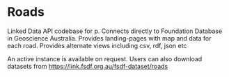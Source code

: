 # Roads
Linked Data API codebase for p. Connects directly to Foundation Database in Geoscience Australia. Provides landing-pages with map and data for each road. Provides alternate views including csv, rdf, json etc

An active instance is available on request.
Users can also download datasets from https://link.fsdf.org.au/fsdf-dataset/roads
